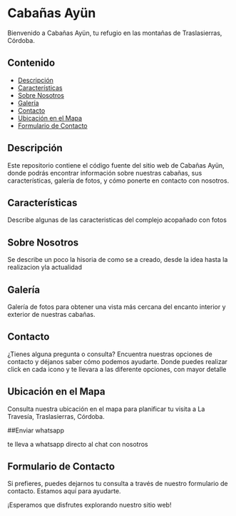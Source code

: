 # Cabañas Ayün

Bienvenido a Cabañas Ayün, tu refugio en las montañas de Traslasierras, Córdoba.

## Contenido

- [Descripción](#descripción)
- [Características](#características)
- [Sobre Nosotros](#sobre-nosotros)
- [Galería](#galería)
- [Contacto](#contacto)
- [Ubicación en el Mapa](#ubicación-en-el-mapa)
- [Formulario de Contacto](#formulario-de-contacto)

## Descripción

Este repositorio contiene el código fuente del sitio web de Cabañas Ayün, donde podrás encontrar información sobre nuestras cabañas, sus características, galería de fotos, y cómo ponerte en contacto con nosotros.

## Características

Describe algunas de las caracteristicas del complejo acopañado con fotos

## Sobre Nosotros

Se describe un poco la hisoria de como se a creado, desde la idea hasta la realizacion yla actualidad

## Galería

Galería de fotos para obtener una vista más cercana del encanto interior y exterior de nuestras cabañas.

## Contacto

¿Tienes alguna pregunta o consulta? Encuentra nuestras opciones de contacto y déjanos saber cómo podemos ayudarte.
Donde puedes realizar click en cada icono y te llevara a las diferente opciones, con mayor detalle

## Ubicación en el Mapa

Consulta nuestra ubicación en el mapa para planificar tu visita a La Travesía, Traslasierras, Córdoba.

##Enviar whatsapp

te lleva a whatsapp directo al chat con nosotros

## Formulario de Contacto

Si prefieres, puedes dejarnos tu consulta a través de nuestro formulario de contacto. Estamos aquí para ayudarte.

¡Esperamos que disfrutes explorando nuestro sitio web!
